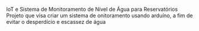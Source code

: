IoT e Sistema de Monitoramento de Nível de Água para Reservatórios
Projeto que visa criar um sistema de onitoramento usando arduíno, a fim de evitar o desperdício e escassez de água
